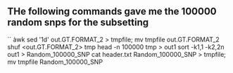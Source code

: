 ## THe following commands gave me the 100000 random snps for the subsetting
`` àwk
sed '1d' out.GT.FORMAT_2  > tmpfile; mv tmpfile out.GT.FORMAT_2 
shuf <out.GT.FORMAT_2> tmp
head -n 100000 tmp > out1
sort -k1,1 -k2,2n  out1 > Random_100000_SNP
cat header.txt Random_100000_SNP > tmpfile; mv tmpfile Random_100000_SNP
```
